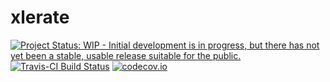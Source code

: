 # xlerate

[![Project Status: WIP - Initial development is in progress, but there has not yet been a stable, usable release suitable for the public.](http://www.repostatus.org/badges/latest/wip.svg)](http://www.repostatus.org/#wip)
[![Travis-CI Build Status](https://travis-ci.org/richfitz/xlerate.svg?branch=master)](https://travis-ci.org/richfitz/xlerate)
[![codecov.io](https://codecov.io/github/richfitz/xlerate/coverage.svg?branch=master)](https://codecov.io/github/richfitz/xlerate?branch=master)
